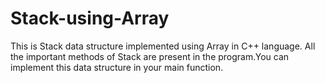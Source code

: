 # Stack-using-Array

This is Stack data structure implemented using Array in C++ language. All the important methods of Stack are present in the program.You can implement this data structure in your main function.

